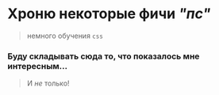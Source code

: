 # Хроню некоторые фичи _"пс"_

> немного обучения `css`

### Буду складывать сюда то, что показалось мне интересным...

> И _не_ только!
